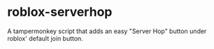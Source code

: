 # roblox-serverhop
A tampermonkey script that adds an easy "Server Hop" button under roblox' default join button.
